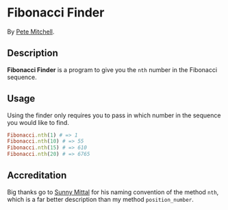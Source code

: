# Fibonacci Finder
<!-- If you'd like to use a logo instead uncomment this code and remove the text above this line

  ![Logo](URL to logo img file goes here)

-->

By [Pete Mitchell](https://github.com/petemmitchell).

<!-- [![Code Climate](Code Climate Badge IMG URL goes here)](Code Climate URL goes here) -->

## Description
**Fibonacci Finder** is a program to give you the `nth` number in the Fibonacci sequence.


## Usage

Using the finder only requires you to pass in which number in the sequence you would like to find.

```ruby
Fibonacci.nth(1) # => 1
Fibonacci.nth(10) # => 55
Fibonacci.nth(15) # => 610
Fibonacci.nth(20) # => 6765
```

## Accreditation

Big thanks go to [Sunny Mittal](https://github.com/sunny-mittal) for his naming convention of the method `nth`, which is a far better description than my method `position_number`.
